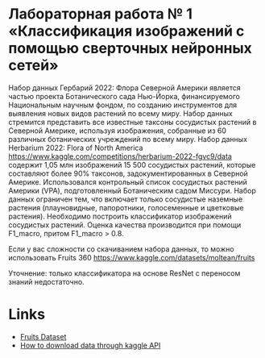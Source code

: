 # Лабораторная работа № 1 «Классификация изображений с помощью сверточных нейронных сетей»
Набор данных Гербарий 2022: Флора Северной Америки является частью проекта Ботанического сада Нью-Йорка, финансируемого Национальным научным фондом, по созданию инструментов для выявления новых видов растений по всему миру. Набор данных стремится представить все известные таксоны сосудистых растений в Северной Америке, используя изображения, собранные из 60 различных ботанических учреждений по всему миру.
Набор данных Herbarium 2022: Flora of North America https://www.kaggle.com/competitions/herbarium-2022-fgvc9/data содержит 1,05 млн изображений 15 500 сосудистых растений, которые составляют более 90% таксонов, задокументированных в Северной Америке. Использовался контрольный список сосудистых растений Америки (VPA), подготовленный Ботаническим садом Миссури. Набор данных ограничен тем, что включает только сосудистые наземные растения (плауновидные, папоротники, голосеменные и цветковые растения).
Необходимо построить классификатор изображений сосудистых растений. Оценка качества производится при помощи F1_macro, притом F1_macro > 0.8.

Если у вас сложности со скачиванием набора данных, то можно использовать Fruits 360 https://www.kaggle.com/datasets/moltean/fruits 

Уточнение: только классификатора на основе ResNet с переносом знаний недостаточно.

# Links
- [Fruits Dataset](https://www.kaggle.com/datasets/moltean/fruits)
- [How to download data through kaggle API](https://www.kaggle.com/general/156610)
